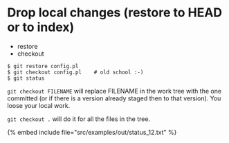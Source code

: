 # Drop local changes (restore to HEAD or to index)

* restore
* checkout

```
$ git restore config.pl
$ git checkout config.pl    # old school :-)
$ git status
```

`git checkout FILENAME`
will replace FILENAME in the work tree with the one committed (or if there is a version already staged then to that version).
You loose your local work.


`git checkout .` will do it for all the files in the tree.

{% embed include file="src/examples/out/status_12.txt" %}



